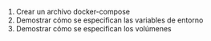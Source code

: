 1. Crear un archivo docker-compose
2. Demostrar cómo se especifican las variables de entorno
3. Demostrar cómo se especifican los volúmenes
